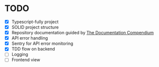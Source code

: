 # TODO

- [X] Typescript-fully project
- [X] SOLID project structure
- [X] Repository documentation guided by [The Documentation Compendium](https://github.com/kylelobo/The-Documentation-Compendium/)
- [X] API error handling
- [X] Sentry for API error monitoring
- [X] TDD flow on backend
- [ ] Logging
- [ ] Frontend view
